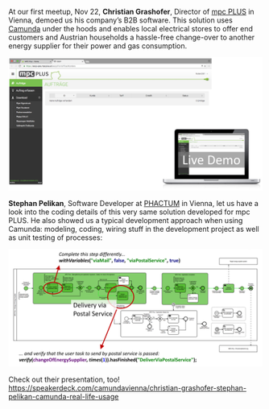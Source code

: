 
At our first meetup, Nov 22, **Christian Grashofer**, Director of [mpc PLUS](http://www.mpcplus.at) in Vienna, demoed us his company’s B2B software. 
This solution uses [Camunda](https://camunda.org) under the hoods and enables local electrical stores to offer end customers and Austrian households 
a hassle-free change-over to another energy supplier for their power and gas consumption. 

![mpc PLUS Live Demo](live-demo.png)
  
**Stephan Pelikan**, Software Developer at [PHACTUM](http://phactum.at) in Vienna, let us have a look into the coding details of this very same solution developed 
for mpc PLUS. He also showed us a typical development approach when using Camunda: modeling, coding, wiring stuff in the 
development project as well as unit testing of processes:

![mpc PLUS Business Process Draft](business-process.png)

Check out their presentation, too! https://speakerdeck.com/camundavienna/christian-grashofer-stephan-pelikan-camunda-real-life-usage
